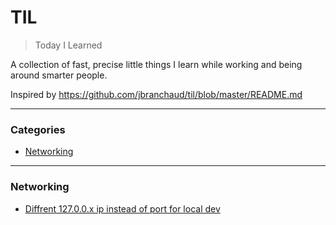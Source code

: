 # TIL

> Today I Learned

A collection of fast, precise little things I learn while working and being around smarter people.  

Inspired by https://github.com/jbranchaud/til/blob/master/README.md

---

### Categories

* [Networking](#networking)

---

### Networking

- [Diffrent 127.0.0.x ip instead of port for local dev](networking/different_local_ip_instead_of_ports.md)
